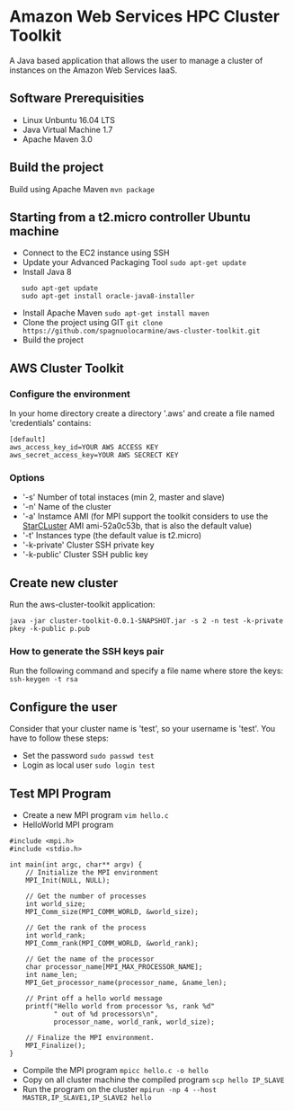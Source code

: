 # Amazon Web Services HPC Cluster Toolkit
A Java based application that allows the user to manage a cluster of instances on the Amazon Web Services IaaS.

## Software Prerequisities 
- Linux Unbuntu 16.04 LTS
- Java Virtual Machine 1.7
- Apache Maven 3.0

## Build the project

Build using Apache Maven ```mvn package```

## Starting from a t2.micro controller Ubuntu machine

- Connect to the EC2 instance using SSH
- Update your Advanced Packaging Tool ```sudo apt-get update```
- Install Java 8 
```sudo add-apt-repository ppa:webupd8team/java 
   sudo apt-get update
   sudo apt-get install oracle-java8-installer
```
   
- Install Apache Maven ```sudo apt-get install maven```
- Clone the project using GIT ```git clone https://github.com/spagnuolocarmine/aws-cluster-toolkit.git```
- Build the project

## AWS Cluster Toolkit 

### Configure the environment

In your home directory create a directory '.aws' and create a file named 'credentials' contains:
```
[default]
aws_access_key_id=YOUR AWS ACCESS KEY
aws_secret_access_key=YOUR AWS SECRECT KEY
```

### Options
- '-s'          Number of total instaces (min 2, master and slave)
- '-n'          Name of the cluster
- '-a'          Instamce AMI (for MPI support the toolkit considers to use the [StarCLuster](http://star.mit.edu/cluster/) AMI ami-52a0c53b, that is also the default value)
- '-t'         Instances type (the default value is t2.micro)
- '-k-private' Cluster SSH private key 
- '-k-public'  Cluster SSH  public key

## Create new cluster
Run the aws-cluster-toolkit application:

```
java -jar cluster-toolkit-0.0.1-SNAPSHOT.jar -s 2 -n test -k-private pkey -k-public p.pub
```

### How to generate the SSH keys pair

Run the following command and specify a file name where store the keys:
```ssh-keygen -t rsa```


## Configure the user
Consider that your cluster name is 'test', so your username is 'test'. You have to follow these steps:
- Set the password
```sudo passwd test```
- Login as local user
```sudo login test```

## Test MPI Program
- Create a new MPI program
```vim hello.c```
- HelloWorld MPI program
```
#include <mpi.h>
#include <stdio.h>

int main(int argc, char** argv) {
    // Initialize the MPI environment
    MPI_Init(NULL, NULL);

    // Get the number of processes
    int world_size;
    MPI_Comm_size(MPI_COMM_WORLD, &world_size);

    // Get the rank of the process
    int world_rank;
    MPI_Comm_rank(MPI_COMM_WORLD, &world_rank);

    // Get the name of the processor
    char processor_name[MPI_MAX_PROCESSOR_NAME];
    int name_len;
    MPI_Get_processor_name(processor_name, &name_len);

    // Print off a hello world message
    printf("Hello world from processor %s, rank %d"
           " out of %d processors\n",
           processor_name, world_rank, world_size);

    // Finalize the MPI environment.
    MPI_Finalize();
}
```
- Compile the MPI program 
```mpicc hello.c -o hello```
- Copy on all cluster machine the compiled program
```scp hello IP_SLAVE```
- Run the program on the cluster
```mpirun -np 4 --host MASTER,IP_SLAVE1,IP_SLAVE2 hello```
